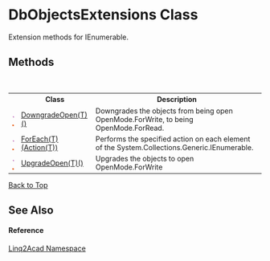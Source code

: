 # DbObjectsExtensions Class
 

Extension methods for IEnumerable<DBObject>.


## Methods
&nbsp;<table><tr><th></th><th>Class</th><th>Description</th></tr><tr><td>![Public method](media/pubmethod.gif "Public method")![Static member](media/static.gif "Static member")</td><td><a href="M_Linq2Acad_DbObjectsExtensions_DowngradeOpen__1.md#DbObjectsExtensionsDowngradeOpenT-Method">DowngradeOpen(T)()</a></td><td>
Downgrades the objects from being open OpenMode.ForWrite, to being OpenMode.ForRead.</td></tr><tr><td>![Public method](media/pubmethod.gif "Public method")![Static member](media/static.gif "Static member")</td><td><a href="M_Linq2Acad_DbObjectsExtensions_ForEach__1.md#DbObjectsExtensionsForEachT-Method">ForEach(T)(Action(T))</a></td><td>
Performs the specified action on each element of the System.Collections.Generic.IEnumerable<DBObject>.</td></tr><tr><td>![Public method](media/pubmethod.gif "Public method")![Static member](media/static.gif "Static member")</td><td><a href="M_Linq2Acad_DbObjectsExtensions_UpgradeOpen__1.md#DbObjectsExtensionsUpgradeOpenT-Method">UpgradeOpen(T)()</a></td><td>
Upgrades the objects to open OpenMode.ForWrite</td></tr></table>
<a href="#dbobjectsextensions-class">Back to Top</a>

## See Also


#### Reference
<a href="N_Linq2Acad.md#Linq2Acad-Namespace">Linq2Acad Namespace</a><br />
